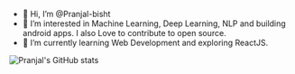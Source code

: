 - 👋 Hi, I’m @Pranjal-bisht
- 👀 I’m interested in Machine Learning, Deep Learning, NLP and building android apps. I also Love to contribute to open source.
- 🌱 I’m currently learning Web Development and exploring ReactJS.

<!---
Pranjal-bisht/Pranjal-bisht is a ✨ special ✨ repository because its `README.md` (this file) appears on your GitHub profile.
You can click the Preview link to take a look at your changes.
--->
![Pranjal's GitHub stats](https://github-readme-stats.vercel.app/api?username=Pranjal-bisht&show_icons=true&theme=radical&count_private=true)
